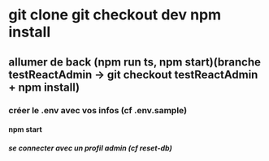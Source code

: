 # git clone git checkout dev npm install

## allumer de back (npm run ts, npm start)(branche testReactAdmin -> git checkout testReactAdmin + npm install)

### créer le .env avec vos infos (cf .env.sample)

#### npm start

##### se connecter avec un profil admin (cf reset-db)
